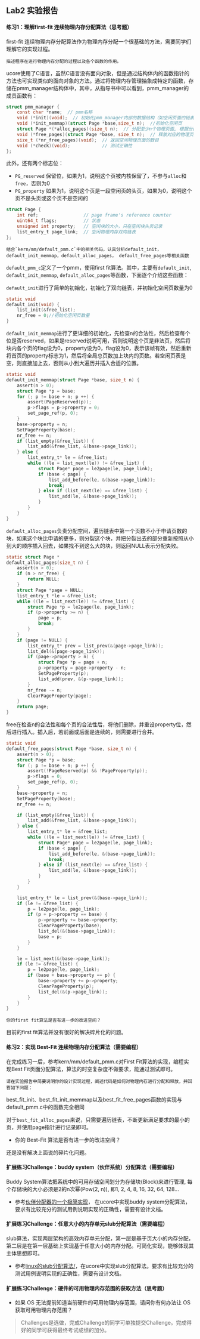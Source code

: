 ## Lab2 实验报告

#### 练习1：理解first-fit 连续物理内存分配算法（思考题）
first-fit 连续物理内存分配算法作为物理内存分配一个很基础的方法，需要同学们理解它的实现过程。
```
描述程序在进行物理内存分配的过程以及各个函数的作用。
```
ucore使用了C语言，虽然C语言没有面向对象，但是通过结构体内的函数指针的方法也可实现类似的面向对象的方法。通过将物理内存管理抽象成特定的函数，存储在pmm_manager结构体中，其中，从指导书中可以看到，pmm_manager的成员函数有：
```C
struct pmm_manager {
    const char *name;  // pmm名称
    void (*init)(void);  // 初始化pmm_manager内部的数据结构（如空闲页面的链表）
    void (*init_memmap)(struct Page *base,size_t n);  //初始化空闲页
    struct Page *(*alloc_pages)(size_t n);  // 分配至少n个物理页面, 根据分配算法可能返回不同的结果
    void (*free_pages)(struct Page *base, size_t n);  // 释放对应的物理页
    size_t (*nr_free_pages)(void);  // 返回空闲物理页面的数目
    void (*check)(void);            // 测试正确性
};
```
此外，还有两个标志位：
- `PG_reserved` 保留位，如果为1，说明这个页被内核保留了，不参与`alloc`和`free`，否则为0
- `PG_property` 如果为1，说明这个页是一段空闲页的头页，如果为0，说明这个页不是头页或这个页不是空闲的

```C
struct Page {
    int ref;                 // page frame's reference counter
    uint64_t flags;          // 状态
    unsigned int property;   // 空闲块的大小，只在空闲块头页记录
    list_entry_t page_link;  // 空闲物理内存双向链表
};
```

```
结合`kern/mm/default_pmm.c`中的相关代码，认真分析default_init，default_init_memmap，default_alloc_pages， default_free_pages等相关函数
```
`default_pmm_c`定义了一个pmm，使用first fit算法。其中，主要有`default_init`, `default_init_memmap`, `default_alloc_pages`等函数，下面逐个介绍这些函数：

`default_init`进行了简单的初始化，初始化了双向链表，并初始化空闲页数量为0
```C
static void
default_init(void) {
    list_init(&free_list);
    nr_free = 0;//初始化空闲页数量
}
```

`default_init_memmap`进行了更详细的初始化，先检查n的合法性，然后检查每个位是否reserved，如果是reserved说明可用，否则说明这个页是非法页，然后将块内各个页的flag设为0，property设为0，flag设为0，表示该帧有效，然后重新将首页的property标志为1，然后将全局总页数加上块内的页数。若空闲页表是空，则直接加上去，否则从小到大遍历并插入合适的位置。
```C
static void
default_init_memmap(struct Page *base, size_t n) {
    assert(n > 0);
    struct Page *p = base;
    for (; p != base + n; p ++) {
        assert(PageReserved(p));
        p->flags = p->property = 0;
        set_page_ref(p, 0);
    }
    base->property = n;
    SetPageProperty(base);
    nr_free += n;
    if (list_empty(&free_list)) {
        list_add(&free_list, &(base->page_link));
    } else {
        list_entry_t* le = &free_list;
        while ((le = list_next(le)) != &free_list) {
            struct Page* page = le2page(le, page_link);
            if (base < page) {
                list_add_before(le, &(base->page_link));
                break;
            } else if (list_next(le) == &free_list) {
                list_add(le, &(base->page_link));
            }
        }
    }
}
```

`default_alloc_pages`负责分配空间，遍历链表中第一个页数不小于申请页数的块，如果这个块比申请的更多，则分裂这个块，并把分裂出去的部分重新按照从小到大的顺序插入回去，如果找不到这么大的块，则返回NULL表示分配失败。
```C
static struct Page *
default_alloc_pages(size_t n) {
    assert(n > 0);
    if (n > nr_free) {
        return NULL;
    }
    struct Page *page = NULL;
    list_entry_t *le = &free_list;
    while ((le = list_next(le)) != &free_list) {
        struct Page *p = le2page(le, page_link);
        if (p->property >= n) {
            page = p;
            break;
        }
    }
    if (page != NULL) {
        list_entry_t* prev = list_prev(&(page->page_link));
        list_del(&(page->page_link));
        if (page->property > n) {
            struct Page *p = page + n;
            p->property = page->property - n;
            SetPageProperty(p);
            list_add(prev, &(p->page_link));
        }
        nr_free -= n;
        ClearPageProperty(page);
    }
    return page;
}
```

free在检查n的合法性和每个页的合法性后，将他们删除，并重设property位，然后进行插入。插入后，若前面或后面是连续的，则需要进行合并。
```C
static void
default_free_pages(struct Page *base, size_t n) {
    assert(n > 0);
    struct Page *p = base;
    for (; p != base + n; p ++) {
        assert(!PageReserved(p) && !PageProperty(p));
        p->flags = 0;
        set_page_ref(p, 0);
    }
    base->property = n;
    SetPageProperty(base);
    nr_free += n;

    if (list_empty(&free_list)) {
        list_add(&free_list, &(base->page_link));
    } else {
        list_entry_t* le = &free_list;
        while ((le = list_next(le)) != &free_list) {
            struct Page* page = le2page(le, page_link);
            if (base < page) {
                list_add_before(le, &(base->page_link));
                break;
            } else if (list_next(le) == &free_list) {
                list_add(le, &(base->page_link));
            }
        }
    }

    list_entry_t* le = list_prev(&(base->page_link));
    if (le != &free_list) {
        p = le2page(le, page_link);
        if (p + p->property == base) {
            p->property += base->property;
            ClearPageProperty(base);
            list_del(&(base->page_link));
            base = p;
        }
    }

    le = list_next(&(base->page_link));
    if (le != &free_list) {
        p = le2page(le, page_link);
        if (base + base->property == p) {
            base->property += p->property;
            ClearPageProperty(p);
            list_del(&(p->page_link));
        }
    }
}
```

```
你的first fit算法是否有进一步的改进空间？
```
目前的first fit算法并没有很好的解决碎片化的问题。

#### 练习2：实现 Best-Fit 连续物理内存分配算法（需要编程）
在完成练习一后，参考kern/mm/default_pmm.c对First Fit算法的实现，编程实现Best Fit页面分配算法，算法的时空复杂度不做要求，能通过测试即可。
```
请在实验报告中简要说明你的设计实现过程，阐述代码是如何对物理内存进行分配和释放，并回答如下问题：
```

best_fit_init、best_fit_init_memmap以及best_fit_free_pages函数的实现与default_pmm.c中的函数完全相同

对于`best_fit_alloc_pages`来说，只需要遍历链表，不断更新满足要求的最小的页，并使用page指针进行记录即可。
- 你的 Best-Fit 算法是否有进一步的改进空间？

还是没有解决上面说的碎片化问题。

#### 扩展练习Challenge：buddy system（伙伴系统）分配算法（需要编程）

Buddy System算法把系统中的可用存储空间划分为存储块(Block)来进行管理, 每个存储块的大小必须是2的n次幂(Pow(2, n)), 即1, 2, 4, 8, 16, 32, 64, 128...

 -  参考[伙伴分配器的一个极简实现](http://coolshell.cn/articles/10427.html)， 在ucore中实现buddy system分配算法，要求有比较充分的测试用例说明实现的正确性，需要有设计文档。
 
#### 扩展练习Challenge：任意大小的内存单元slub分配算法（需要编程）

slub算法，实现两层架构的高效内存单元分配，第一层是基于页大小的内存分配，第二层是在第一层基础上实现基于任意大小的内存分配。可简化实现，能够体现其主体思想即可。

 - 参考[linux的slub分配算法/](http://www.ibm.com/developerworks/cn/linux/l-cn-slub/)，在ucore中实现slub分配算法。要求有比较充分的测试用例说明实现的正确性，需要有设计文档。

#### 扩展练习Challenge：硬件的可用物理内存范围的获取方法（思考题）
  - 如果 OS 无法提前知道当前硬件的可用物理内存范围，请问你有何办法让 OS 获取可用物理内存范围？


> Challenges是选做，完成Challenge的同学可单独提交Challenge。完成得好的同学可获得最终考试成绩的加分。
